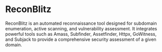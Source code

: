 # ReconBlitz
ReconBlitz is an automated reconnaissance tool designed for subdomain enumeration, active scanning, and vulnerability assessment. It integrates powerful tools such as Amass, Subfinder, Assetfinder, Httpx, GoWitness, and Subjack to provide a comprehensive security assessment of a given domain.
